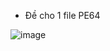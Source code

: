 - Đề cho 1 file PE64

![image](https://github.com/user-attachments/assets/c02e779c-f9b3-468d-9ac4-24122c544d23)

